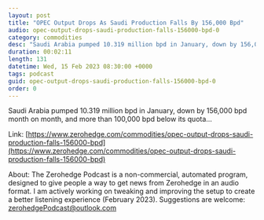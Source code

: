 ```yaml
---
layout: post
title: "OPEC Output Drops As Saudi Production Falls By 156,000 Bpd"
audio: opec-output-drops-saudi-production-falls-156000-bpd-0
category: commodities
desc: "Saudi Arabia pumped 10.319 million bpd in January, down by 156,000 bpd month on month, and more than 100,000 bpd below its quota..."
duration: 00:02:11
length: 131
datetime: Wed, 15 Feb 2023 08:30:00 +0000
tags: podcast
guid: opec-output-drops-saudi-production-falls-156000-bpd-0
order: 0
---
```

Saudi Arabia pumped 10.319 million bpd in January, down by 156,000 bpd month on month, and more than 100,000 bpd below its quota...

Link: [https://www.zerohedge.com/commodities/opec-output-drops-saudi-production-falls-156000-bpd](https://www.zerohedge.com/commodities/opec-output-drops-saudi-production-falls-156000-bpd)

About: The Zerohedge Podcast is a non-commercial, automated program, designed to give people a way to get news from Zerohedge in an audio format.  I am actively working on tweaking and improving the setup to create a better listening experience (February 2023).  Suggestions are welcome: [zerohedgePodcast@outlook.com](mailto:zerohedgePodcast@outlook.com)